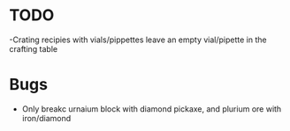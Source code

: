 # TODO
 -Crating recipies with vials/pippettes leave an empty vial/pipette in the crafting table

# Bugs
- Only breakc urnaium block with diamond pickaxe, and plurium ore with iron/diamond
